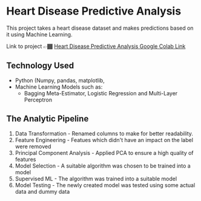 # Heart Disease Predictive Analysis
This project takes a heart disease dataset and makes predictions based on it using Machine Learning.

Link to project 👉🏾 [Heart Disease Predictive Analysis Google Colab Link](https://colab.research.google.com/drive/1Ddye0YAULXe50teKU7-XWq2DeV8vp-Aj?usp=sharing)
## Technology Used
- Python (Numpy, pandas, matplotlib, 
- Machine Learning Models such as:
  - Bagging Meta-Estimator, Logistic Regression and Multi-Layer Perceptron
 
## The Analytic Pipeline
1. Data Transformation - Renamed columns to make for better readability.
2. Feature Engineering - Featues which didn't have an impact on the label were removed
3. Principal Component Analysis - Applied PCA to ensure a high quality of features
4. Model Selection - A suitable algorithm was chosen to be trained into a model
5. Supervised ML - The algorithm was trained into a suitable model 
6. Model Testing - The newly created model was tested using some actual data and dummy data
  
